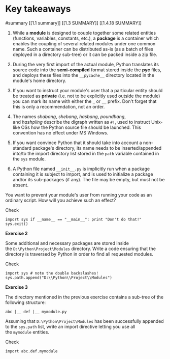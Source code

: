# Key takeaways

  #summary
[[1.1 summary]]
[[1.3 SUMMARY]]
[[1.4.18 SUMMARY]]

1. While a **module** is designed to couple together some related entities (functions, variables, constants, etc.), a **package** is a container which enables the coupling of several related modules under one common name. Such a container can be distributed as-is (as a batch of files deployed in a directory sub-tree) or it can be packed inside a zip file.

  

2. During the very first import of the actual module, Python translates its source code into the **semi-compiled** format stored inside the **pyc** files, and deploys these files into the `__pycache__` directory located in the module's home directory.

  

3. If you want to instruct your module's user that a particular entity should be treated as **private** (i.e. not to be explicitly used outside the module) you can mark its name with either the `_` or `__` prefix. Don't forget that this is only a recommendation, not an order.

  

4. The names _shabang_, _shebang_, _hasbang_, _poundbang_, and _hashpling_ describe the digraph written as `#!`, used to instruct Unix-like OSs how the Python source file should be launched. This convention has no effect under MS Windows.

  

5. If you want convince Python that it should take into account a non-standard package's directory, its name needs to be inserted/appended into/to the import directory list stored in the `path` variable contained in the `sys` module.

  

6. A Python file named `__init__.py` is implicitly run when a package containing it is subject to import, and is used to initialize a package and/or its sub-packages (if any). The file may be empty, but must not be absent.

You want to prevent your module's user from running your code as an ordinary script. How will you achieve such an effect?

Check

`import sys if __name__ == "__main__": print "Don't do that!" sys.exit()`

**Exercise 2**

Some additional and necessary packages are stored inside the `D:\Python\Project\Modules` directory. Write a code ensuring that the directory is traversed by Python in order to find all requested modules.

Check

`import sys # note the double backslashes! sys.path.append("D:\\Python\\Project\\Modules")`

**Exercise 3**

The directory mentioned in the previous exercise contains a sub-tree of the following structure:

`abc |__ def |__ mymodule.py`  

Assuming that `D:\Python\Project\Modules` has been successfully appended to the `sys.path` list, write an import directive letting you use all the `mymodule` entities.

Check

`import abc.def.mymodule`